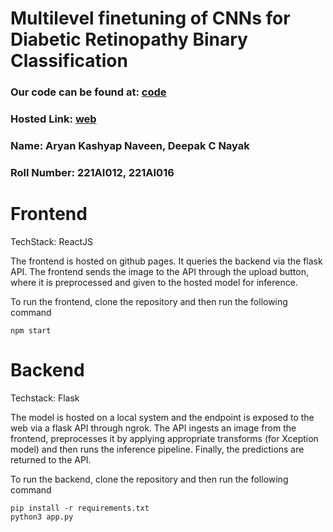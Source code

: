 # Multilevel finetuning of CNNs for Diabetic Retinopathy Binary Classification

### Our code can be found at: [code](https://github.com/05kashyap/DR_Web)
### Hosted Link: [web](https://05kashyap.github.io/DR_Web/)

### Name: Aryan Kashyap Naveen, Deepak C Nayak
### Roll Number: 221AI012, 221AI016

# Frontend 
TechStack: ReactJS

The frontend is hosted on github pages. It queries the backend via the flask API. The frontend sends the image to the API through the upload button, where it is preprocessed and given to the hosted model for inference.

To run the frontend, clone the repository and then run the following command
```
npm start
```
# Backend
Techstack: Flask

The model is hosted on a local system and the endpoint is exposed to the web via a flask API through ngrok. The API ingests an image from the frontend, preprocesses it by applying appropriate transforms (for Xception model) and then runs the inference pipeline. Finally, the predictions are returned to the API.

To run the backend, clone the repository and then run the following command
```
pip install -r requirements.txt
python3 app.py
```
